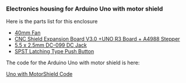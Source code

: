 ### Electronics housing for Arduino Uno with motor shield

Here is the parts list for this enclosure


* [40mm Fan](https://www.amazon.com/dp/B07CH6YC32)
* [CNC Shield Expansion Board V3.0 +UNO R3 Board + A4988 Stepper](https://www.amazon.com/dp/B06XHKSVTG)
* [5.5 x 2.5mm DC-099 DC Jack](https://www.amazon.com/outstanding-5-Pack-Threaded-Connector-Adapter/dp/B07C4F7BP5)
* [SPST Latching Type Push Button](https://www.amazon.com/gp/product/B06XF6PT9L)


The code for the Arduino Uno with motor shield is here:

[Uno with MotorShield Code ](../../../Arduino/case_sorter_CS7_UNOSHIELD)

